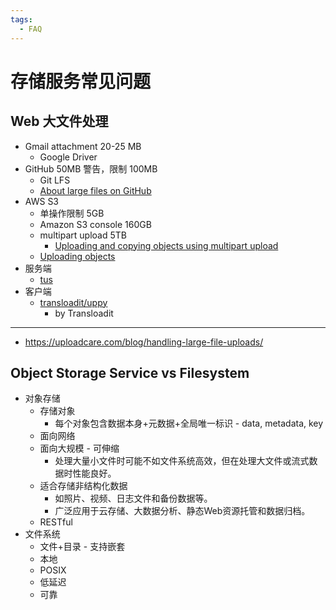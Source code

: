 ```yaml
---
tags:
  - FAQ
---
```


# 存储服务常见问题

## Web 大文件处理

- Gmail attachment 20-25 MB
  - Google Driver
- GitHub 50MB 警告，限制 100MB
  - Git LFS
  - [About large files on GitHub](https://docs.github.com/en/repositories/working-with-files/managing-large-files/about-large-files-on-github)
- AWS S3
  - 单操作限制 5GB
  - Amazon S3 console 160GB
  - multipart upload 5TB
    - [Uploading and copying objects using multipart upload](https://docs.aws.amazon.com/AmazonS3/latest/userguide/mpuoverview.html)
  - [Uploading objects](https://docs.aws.amazon.com/AmazonS3/latest/userguide/upload-objects.html)
- 服务端
  - [tus](./tus.md)
- 客户端
  - [transloadit/uppy](https://github.com/transloadit/uppy)
    - by Transloadit

---

- https://uploadcare.com/blog/handling-large-file-uploads/

## Object Storage Service vs Filesystem

- 对象存储
  - 存储对象
    - 每个对象包含数据本身+元数据+全局唯一标识 - data, metadata, key
  - 面向网络
  - 面向大规模 - 可伸缩
    - 处理大量小文件时可能不如文件系统高效，但在处理大文件或流式数据时性能良好。
  - 适合存储非结构化数据
    - 如照片、视频、日志文件和备份数据等。
    - 广泛应用于云存储、大数据分析、静态Web资源托管和数据归档。
  - RESTful
- 文件系统
  - 文件+目录 - 支持嵌套
  - 本地
  - POSIX
  - 低延迟
  - 可靠
